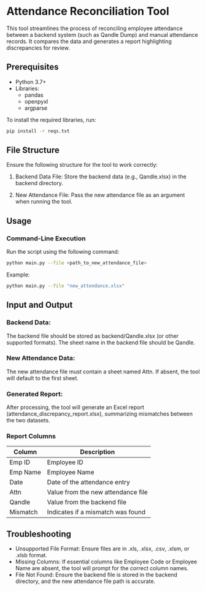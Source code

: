 # Attendance Reconciliation Tool

This tool streamlines the process of reconciling employee attendance between a backend system (such as Qandle Dump) and manual attendance records. It compares the data and generates a report highlighting discrepancies for review.

## Prerequisites
- Python 3.7+
- Libraries:
  - pandas
  - openpyxl
  - argparse

To install the required libraries, run:

```bash
pip install -r reqs.txt
```

## File Structure
Ensure the following structure for the tool to work correctly:

1. Backend Data File:
Store the backend data (e.g., Qandle.xlsx) in the backend directory.

2. New Attendance File:
Pass the new attendance file as an argument when running the tool.

## Usage
### Command-Line Execution
Run the script using the following command:

```bash
python main.py --file <path_to_new_attendance_file>
```

Example:
```bash
python main.py --file "new_attendance.xlsx"
```

## Input and Output
### Backend Data:
The backend file should be stored as backend/Qandle.xlsx (or other supported formats).
The sheet name in the backend file should be Qandle.

### New Attendance Data:
The new attendance file must contain a sheet named Attn. If absent, the tool will default to the first sheet.

### Generated Report:
After processing, the tool will generate an Excel report (attendance_discrepancy_report.xlsx), summarizing mismatches between the two datasets.

### Report Columns
| Column   | Description                                |
|----------|--------------------------------------------|
| Emp ID   | Employee ID                                |
| Emp Name | Employee Name                              |
| Date     | Date of the attendance entry               |
| Attn     | Value from the new attendance file         |
| Qandle   | Value from the backend file                |
| Mismatch | Indicates if a mismatch was found          |

## Troubleshooting
- Unsupported File Format: Ensure files are in .xls, .xlsx, .csv, .xlsm, or .xlsb format.
- Missing Columns: If essential columns like Employee Code or Employee Name are absent, the tool will prompt for the correct column names.
- File Not Found: Ensure the backend file is stored in the backend directory, and the new attendance file path is accurate.